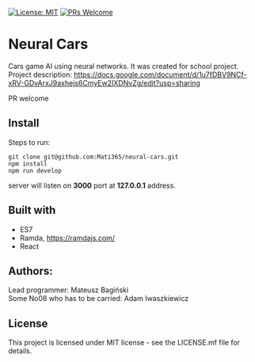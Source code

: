 [![License: MIT](https://img.shields.io/badge/License-MIT-yellow.svg)](https://opensource.org/licenses/MIT)
[![PRs Welcome](https://img.shields.io/badge/PRs-welcome-brightgreen.svg?style=flat-square)](http://makeapullrequest.com)

# Neural Cars
Cars game AI using neural networks. It was created for school project. <br />
Project description: https://docs.google.com/document/d/1u7fDBV9NCf-xRV-GDvArxJ9axhejs6CmyEw2IXDNvZg/edit?usp=sharing

PR welcome

## Install
Steps to run:
```
git clone git@github.com:Mati365/neural-cars.git
npm install
npm run develop
```

server will listen on __3000__ port at __127.0.0.1__ address.

## Built with
  - ES7
  - Ramda, https://ramdajs.com/
  - React

## Authors:
Lead programmer: Mateusz Bagiński<br />
Some No08 who has to be carried: Adam Iwaszkiewicz

## License
This project is licensed under MIT license - see the LICENSE.mf file for details.
